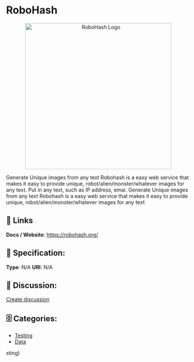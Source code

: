 # RoboHash
<p align="center">
    <img width="400" src="https://raw.githubusercontent.com/apis-list/apis-list/main/apis/robohash/logo_256x256.png" alt="RoboHash Logo"/>
</p>

Generate Unique images from any text Robohash is a easy web service that makes it easy to provide unique, robot/alien/monster/whatever images for any text.  Put in any text, such as IP address, emai. Generate Unique images from any text Robohash is a easy web service that makes it easy to provide unique, robot/alien/monster/whatever images for any text

##  🔗 Links
**Docs / Website**: https://robohash.org/

## 🧬 Specification:
**Type**: N/A
**URI**: N/A

## 💬 Discussion:
[Create discussion](https://github.com/apis-list/apis-list/discussions/new)

## 🗄️ Categories:
- [Testing](https://github.com/apis-list/apis-list#testing)
- [Data](https://github.com/apis-list/apis-list#data)



sting)







